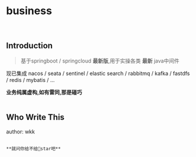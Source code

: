 # business
</br>

## Introduction
>基于springboot / springcloud **最新版**,用于实操各类 **最新** java中间件      

现已集成 nacos / seata / sentinel /  elastic search / rabbitmq / kafka / fastdfs / redis / mybatis / ...


**业务纯属虚构,如有雷同,那是碰巧**
</br></br>

## Who Write This
author: wkk 
</br>



                                                                          **就问你给不给🌟star吧**
